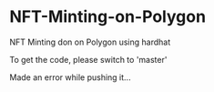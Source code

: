 # NFT-Minting-on-Polygon
NFT Minting don on Polygon using hardhat 


To get the code, please switch to 'master' 


Made an error while pushing it...
